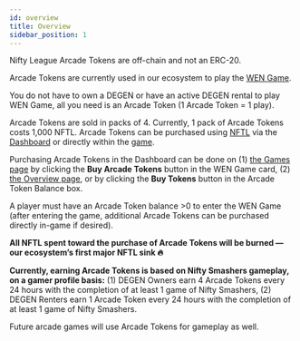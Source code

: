 ```yaml
---
id: overview
title: Overview
sidebar_position: 1
---
```


Nifty League Arcade Tokens are off-chain and not an ERC-20.

Arcade Tokens are currently used in our ecosystem to play the [WEN Game](https://app.niftyleague.com/games/wen-game). 

You do not have to own a DEGEN or have an active DEGEN rental to play WEN Game, all you need is an Arcade Token (1 Arcade Token = 1 play).

Arcade Tokens are sold in packs of 4. Currently, 1 pack of Arcade Tokens costs 1,000 NFTL. Arcade Tokens can be purchased using [NFTL](https://www.coingecko.com/en/coins/nifty-league) via the [Dashboard](https://app.niftyleague.com/) or directly within the [game](https://app.niftyleague.com/games/wen-game).

Purchasing Arcade Tokens in the Dashboard can be done on (1) [the Games page](https://niftyleague-app.vercel.app/games) by clicking the **Buy Arcade Tokens** button in the WEN Game card, (2) [the Overview page](https://app.niftyleague.com/dashboard), or by clicking the **Buy Tokens** button in the Arcade Token Balance box.

A player must have an Arcade Token balance >0 to enter the WEN Game (after entering the game, additional Arcade Tokens can be purchased directly in-game if desired).

**All NFTL spent toward the purchase of Arcade Tokens will be burned — our ecosystem’s first major NFTL sink 🔥**

**Currently, earning Arcade Tokens is based on Nifty Smashers gameplay, on a gamer profile basis:** (1) DEGEN Owners earn 4 Arcade Tokens every 24 hours with the completion of at least 1 game of Nifty Smashers, (2) DEGEN Renters earn 1 Arcade Token every 24 hours with the completion of at least 1 game of Nifty Smashers.

Future arcade games will use Arcade Tokens for gameplay as well.


